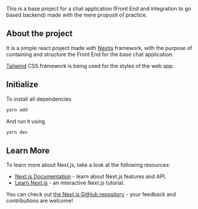 This is a base project for a chat application (Front End and integration to go based backend) made with the mere proposit of practice.

## About the project

It is a simple react project made with [Nextjs](https://nextjs.org/) framework, with the purpose of containing and structure the Front End for the base chat application.

[Tailwind](https://tailwindcss.com/) CSS framework is being used for the styles of the web app.

## Initialize

To install all dependencies

```bash
yarn add
```

And run it using

```bash
yarn dev
```

## Learn More

To learn more about Next.js, take a look at the following resources:

- [Next.js Documentation](https://nextjs.org/docs) - learn about Next.js features and API.
- [Learn Next.js](https://nextjs.org/learn) - an interactive Next.js tutorial.

You can check out [the Next.js GitHub repository](https://github.com/vercel/next.js/) - your feedback and contributions are welcome!
